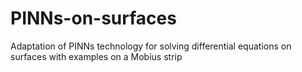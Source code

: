 # PINNs-on-surfaces
Adaptation of PINNs technology for solving differential equations on surfaces with examples on a Mobius strip
